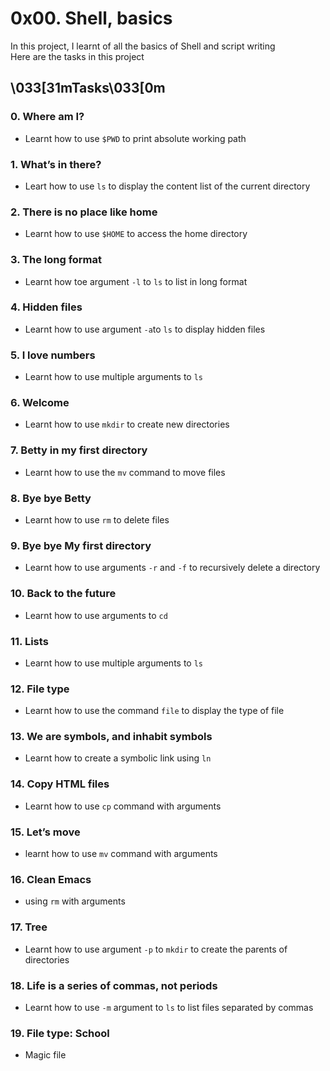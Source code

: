 # 0x00. Shell, basics
In this project, I learnt of all the basics of Shell and script writing <br>
Here are the tasks in this project

## \033[31mTasks\033[0m
### 0. Where am I?
- Learnt how to use ``$PWD`` to print absolute working path

### 1. What’s in there?
- Leart how to use ``ls`` to display the content list of the current directory

### 2. There is no place like home
- Learnt how to use ``$HOME`` to access the home directory

### 3. The long format
- Learnt how toe argument ``-l`` to ``ls`` to list in long format

### 4. Hidden files
- Learnt how to use argument ``-a``to ``ls`` to display hidden files

### 5. I love numbers
- Learnt how to use multiple arguments to ``ls``

### 6. Welcome
- Learnt how to use ``mkdir`` to create new directories

### 7. Betty in my first directory
- Learnt how to use the ``mv`` command to move files

### 8. Bye bye Betty
- Learnt how to use ``rm`` to delete files

### 9. Bye bye My first directory
- Learnt how to use arguments ``-r`` and ``-f`` to recursively delete a directory

### 10. Back to the future
- Learnt how to use arguments to ``cd``

### 11. Lists
- Learnt how to use multiple arguments to ``ls``

### 12. File type
- Learnt how to use the command  ``file`` to display the type of file

### 13. We are symbols, and inhabit symbols
- Learnt how to create a symbolic link using ``ln``

### 14. Copy HTML files
- Learnt how to use ``cp`` command with arguments

### 15. Let’s move
- learnt how to use ``mv`` command with arguments

### 16. Clean Emacs
- using ``rm`` with arguments

### 17. Tree
- Learnt how to use argument ``-p`` to ``mkdir`` to create the parents of directories

### 18. Life is a series of commas, not periods
- Learnt how to use ``-m`` argument to ``ls`` to list files separated by commas

### 19. File type: School
- Magic file

